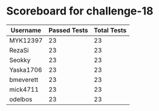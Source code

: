 # Scoreboard for challenge-18
| Username   | Passed Tests | Total Tests |
|------------|--------------|-------------|
| MYK12397 | 23 | 23 |
| RezaSi | 23 | 23 |
| Seokky | 23 | 23 |
| Yaska1706 | 23 | 23 |
| bmeverett | 23 | 23 |
| mick4711 | 23 | 23 |
| odelbos | 23 | 23 |
